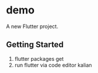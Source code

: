 # demo

A new Flutter project.

## Getting Started

1. flutter packages get
2. run flutter via code editor kalian
